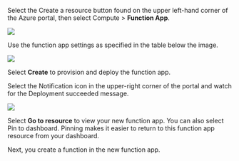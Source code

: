 Select the Create a resource button found on the upper left-hand corner of the Azure portal, then select Compute > **Function App**.

![](https://github.com/fenago/katacoda-scenarios/raw/master/azure-functions/azure-functions-trigger-cosmosdb/steps/3/1.png)

Use the function app settings as specified in the table below the image.

![](https://github.com/fenago/katacoda-scenarios/raw/master/azure-functions/azure-functions-trigger-cosmosdb/steps/3/2.png)

Select **Create** to provision and deploy the function app.

Select the Notification icon in the upper-right corner of the portal and watch for the Deployment succeeded message.

![](https://github.com/fenago/katacoda-scenarios/raw/master/azure-functions/azure-functions-trigger-cosmosdb/steps/3/3.png)


Select **Go to resource** to view your new function app. You can also select Pin to dashboard. Pinning makes it easier to return to this function app resource from your dashboard.

Next, you create a function in the new function app.